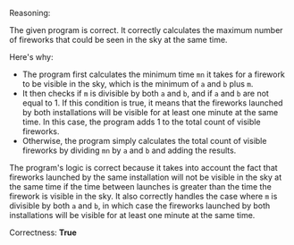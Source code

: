 Reasoning:

The given program is correct. It correctly calculates the maximum number of fireworks that could be seen in the sky at the same time.

Here's why:

* The program first calculates the minimum time `mn` it takes for a firework to be visible in the sky, which is the minimum of `a` and `b` plus `m`.
* It then checks if `m` is divisible by both `a` and `b`, and if `a` and `b` are not equal to 1. If this condition is true, it means that the fireworks launched by both installations will be visible for at least one minute at the same time. In this case, the program adds 1 to the total count of visible fireworks.
* Otherwise, the program simply calculates the total count of visible fireworks by dividing `mn` by `a` and `b` and adding the results.

The program's logic is correct because it takes into account the fact that fireworks launched by the same installation will not be visible in the sky at the same time if the time between launches is greater than the time the firework is visible in the sky. It also correctly handles the case where `m` is divisible by both `a` and `b`, in which case the fireworks launched by both installations will be visible for at least one minute at the same time.

Correctness: **True**